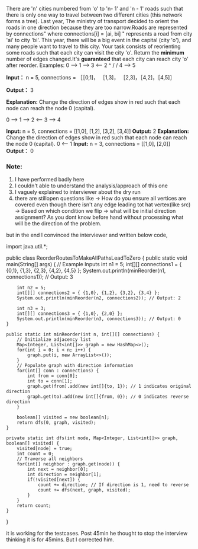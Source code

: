 There are 'n' cities numbered from 'o' to 'n- 1' and 'n - 1' roads such that there is only one way to travel between two different cities (this network forms a tree). Last year,
The ministry of transport decided to orient the roads in one direction because they are too narrow.Roads are represented by connections" where connections[i] = [ai, bi]
" represents a road from city 'ai' to city 'bi'. This year, there will be a big event in the capital (city 'o'), and many people want to travel to this city. Your task consists of
reorienting some roads such that each city can visit the city 'o'. Return the **minimum** number of edges changed.It's **guaranteed** that each city can reach city 'o' after reorder.
Examples:
0 --> 1 --> 3 <-- 2
                             ^
                             / 
                             / 
                            4 --> 5

**Input：** n = 5, connections = ［［0,1]， ［1,3]， ［2,3]，［4,2]，［4,5]］

**Output：** 3

**Explanation:** Change the direction of edges show in red such that each node can reach the node 0 (capital).

0 --> 1 --> 2 <-- 3 --> 4

**Input:** n = 5, connections = [[1,0], [1,2], [3,2], [3,4]]
**Output:** 2
**Explanation:** Change the direction of edges show in red such that each node can reach the node 0 (capital).
0 <-- 1
**Input:** n = 3, connections = [[1,0], [2,0]]
**Output：** 0



### Note:
1. I have performed badly here
2. I couldn't able to understand the analysis/approach of this one
3. I vaguely explained to interviewer about the dry run
4. there are stillopen questions like
    -> How do you ensure all vertices are covered even though there isn't any edge leading tot hat vertex(like src)
    -> Based on which condition we flip
    -> what will be initial direction assignment? As you dont know before hand without processing what will be the direction of the problem.


but in the end I convinced the interviewer and written below code,

import java.util.*;

public class ReorderRoutesToMakeAllPathsLeadToZero {
    public static void main(String[] args) {
        // Example Inputs
        int n1 = 5;
        int[][] connections1 = { {0,1}, {1,3}, {2,3}, {4,2}, {4,5} };
        System.out.println(minReorder(n1, connections1)); // Output: 3

        int n2 = 5;
        int[][] connections2 = { {1,0}, {1,2}, {3,2}, {3,4} };
        System.out.println(minReorder(n2, connections2)); // Output: 2

        int n3 = 3;
        int[][] connections3 = { {1,0}, {2,0} };
        System.out.println(minReorder(n3, connections3)); // Output: 0
    }

    public static int minReorder(int n, int[][] connections) {
        // Initialize adjacency list
        Map<Integer, List<int[]>> graph = new HashMap<>();
        for(int i = 0; i < n; i++) {
            graph.put(i, new ArrayList<>());
        }
        // Populate graph with direction information
        for(int[] conn : connections) {
            int from = conn[0];
            int to = conn[1];
            graph.get(from).add(new int[]{to, 1}); // 1 indicates original direction
            graph.get(to).add(new int[]{from, 0}); // 0 indicates reverse direction
        }
        
        boolean[] visited = new boolean[n];
        return dfs(0, graph, visited);
    }
    
    private static int dfs(int node, Map<Integer, List<int[]>> graph, boolean[] visited) {
        visited[node] = true;
        int count = 0;
        // Traverse all neighbors
        for(int[] neighbor : graph.get(node)) {
            int next = neighbor[0];
            int direction = neighbor[1];
            if(!visited[next]) {
                count += direction; // If direction is 1, need to reverse
                count += dfs(next, graph, visited);
            }
        }
        return count;
    }
}


it is working for the testcases.
Post 45min he thought to stop the interview thinking it is for 45mins.
But I corrected him.
